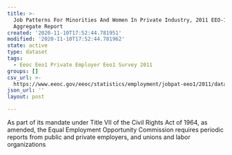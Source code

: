 ```yaml
---
title: >-
  Job Patterns For Minorities And Women In Private Industry, 2011 EEO-1 State
  Aggregate Report
created: '2020-11-10T17:52:44.781951'
modified: '2020-11-10T17:52:44.781962'
state: active
type: dataset
tags:
  - Eeoc Eeo1 Private Employer Eeo1 Survey 2011
groups: []
csv_url: >-
  https://www.eeoc.gov/eeoc/statistics/employment/jobpat-eeo1/2011/datasets/year11_state.txt
json_url: ''
layout: post

---
```

As part of its mandate under Title VII of the Civil Rights Act of 1964, as amended, the Equal Employment Opportunity Commission requires periodic reports from public and private employers, and unions and labor organizations 
